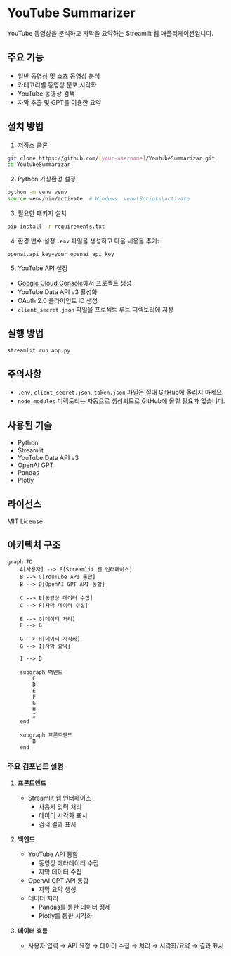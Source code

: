 # YouTube Summarizer

YouTube 동영상을 분석하고 자막을 요약하는 Streamlit 웹 애플리케이션입니다.

## 주요 기능

- 일반 동영상 및 쇼츠 동영상 분석
- 카테고리별 동영상 분포 시각화
- YouTube 동영상 검색
- 자막 추출 및 GPT를 이용한 요약

## 설치 방법

1. 저장소 클론
```bash
git clone https://github.com/[your-username]/YoutubeSummarizar.git
cd YoutubeSummarizar
```

2. Python 가상환경 설정
```bash
python -m venv venv
source venv/bin/activate  # Windows: venv\Scripts\activate
```

3. 필요한 패키지 설치
```bash
pip install -r requirements.txt
```

4. 환경 변수 설정
`.env` 파일을 생성하고 다음 내용을 추가:
```
openai.api_key=your_openai_api_key
```

5. YouTube API 설정
- [Google Cloud Console](https://console.cloud.google.com/)에서 프로젝트 생성
- YouTube Data API v3 활성화
- OAuth 2.0 클라이언트 ID 생성
- `client_secret.json` 파일을 프로젝트 루트 디렉토리에 저장

## 실행 방법

```bash
streamlit run app.py
```

## 주의사항

- `.env`, `client_secret.json`, `token.json` 파일은 절대 GitHub에 올리지 마세요.
- `node_modules` 디렉토리는 자동으로 생성되므로 GitHub에 올릴 필요가 없습니다.

## 사용된 기술

- Python
- Streamlit
- YouTube Data API v3
- OpenAI GPT
- Pandas
- Plotly

## 라이선스

MIT License

## 아키텍처 구조

```mermaid
graph TD
    A[사용자] --> B[Streamlit 웹 인터페이스]
    B --> C[YouTube API 통합]
    B --> D[OpenAI GPT API 통합]
    
    C --> E[동영상 데이터 수집]
    C --> F[자막 데이터 수집]
    
    E --> G[데이터 처리]
    F --> G
    
    G --> H[데이터 시각화]
    G --> I[자막 요약]
    
    I --> D
    
    subgraph 백엔드
        C
        D
        E
        F
        G
        H
        I
    end
    
    subgraph 프론트엔드
        B
    end
```

### 주요 컴포넌트 설명

1. **프론트엔드**
   - Streamlit 웹 인터페이스
     - 사용자 입력 처리
     - 데이터 시각화 표시
     - 검색 결과 표시

2. **백엔드**
   - YouTube API 통합
     - 동영상 메타데이터 수집
     - 자막 데이터 수집
   - OpenAI GPT API 통합
     - 자막 요약 생성
   - 데이터 처리
     - Pandas를 통한 데이터 정제
     - Plotly를 통한 시각화

3. **데이터 흐름**
   - 사용자 입력 → API 요청 → 데이터 수집 → 처리 → 시각화/요약 → 결과 표시 